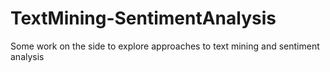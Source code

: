# TextMining-SentimentAnalysis
Some work on the side to explore approaches to text mining and sentiment analysis
